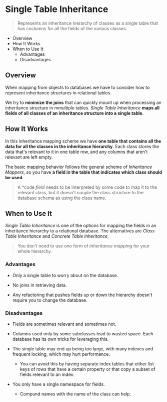 # Single Table Inheritance

> Represents an inheritance hierarchy of classes as a single table that has coclumns for all the fields of the various classes.

* Overview
* How It Works
* When to Use It
  * Advantages
  * Disadvantages

## Overview

When mapping from objects to databases we have to consider how to represent inheritance structures in relational tables.

We try to **minimize the joins** that can quickly mount up when processing an inheritance structure in mmultiple tables. *Single Table Inheritance* **maps all fields of all classes of an inheritance structure into a single table**.

## How It Works

In this inheritance mapping scheme we have **one table that contains all the data for all the classes in the inheritance hierarchy**. Each class stores the data that's relevant to it in one table row, and any columns that aren't relevant are left empty.

The basic mapping behavior follows the general scheme of *Inheritance Mappers*, so you have **a field in the table that indicates which class should be used**.

> A *code *field* needs to be interpreted by some code to map it to the relevant class, but it doesn't couple the class structure to the database schema as using the class name.

## When to Use It

*Single Table Inheritance* is one of the options for mapping the fields in an inheritance hierarchy to a relational database. The alternatives are *Class Table Inheritance* and *Concrete Table Inheritance*.

> You don't need to use one form of *inheritance mapping* for your whole hierarchy.

### Advantages

* Only a single table to worry about on the database.

* No joins in retrieving data.

* Any refactoring that pushes fields up or down the hierarchy doesn't require you to change the database.

### Disadvantages

* Fields are sometimes relevant and sometimes not.

* Columns used only by some subclasses lead to wasted space. Each database has its own tricks for leveraging this.

* The single table may end up being too large, with many indexes and frequent locking, which may hurt performance.
  
  * You can avoid this by having separate index tables that either list keys of rows that have a certain property or that copy a subset of fields relevant to an index.

* You only have a single namespace for fields.

  * Compund names with the name of the class can help.
